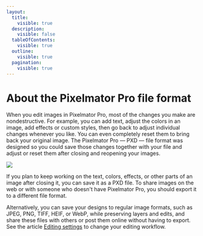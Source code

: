 ```yaml
---
layout:
  title:
    visible: true
  description:
    visible: false
  tableOfContents:
    visible: true
  outline:
    visible: true
  pagination:
    visible: true
---
```


# About the Pixelmator Pro file format

When you edit images in Pixelmator Pro, most of the changes you make are nondestructive. For example, you can add text, adjust the colors in an image, add effects or custom styles, then go back to adjust individual changes whenever you like. You can even completely reset them to bring back your original image. The Pixelmator Pro — PXD — file format was designed so you could save those changes together with your file and adjust or reset them after closing and reopening your images.

![](https://help.pixelmator.com/pixelmator-pro/3.5/assets/English/1656670381000.jpeg)

If you plan to keep working on the text, colors, effects, or other parts of an image after closing it, you can save it as a PXD file. To share images on the web or with someone who doesn't have Pixelmator Pro, you should export it to a different file format.

Alternatively, you can save your designs to regular image formats, such as JPEG, PNG, TIFF, HEIF, or WebP, while preserving layers and edits, and share these files with others or post them online without having to export. See the article [Editing settings](../pixelmator-pro-basics/pixelmator-pro-settings/editing-settings.md) to change your editing workflow.
